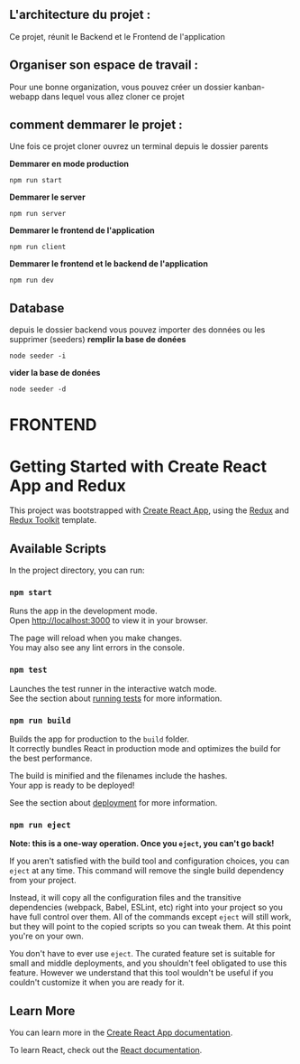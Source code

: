 

## L'architecture du projet :
Ce projet, réunit le Backend et le Frontend de l'application
## Organiser son espace de travail :
Pour une bonne organization, vous pouvez créer un dossier kanban-webapp dans lequel vous allez cloner ce projet


## comment demmarer le projet :
Une fois ce projet cloner ouvrez un terminal depuis le dossier parents

**Demmarer en mode production**
```
npm run start
```
**Demmarer  le server**
```
npm run server
```
**Demmarer  le frontend de l'application**
```
npm run client
```
**Demmarer  le frontend et le backend de l'application**
```
npm run dev
```
## Database  
depuis le dossier backend vous pouvez importer des données ou les supprimer (seeders)
**remplir la base de donées**
```
node seeder -i
```
**vider la base de donées**
```
node seeder -d
```

# FRONTEND

# Getting Started with Create React App and Redux

This project was bootstrapped with [Create React App](https://github.com/facebook/create-react-app), using the [Redux](https://redux.js.org/) and [Redux Toolkit](https://redux-toolkit.js.org/) template.

## Available Scripts

In the project directory, you can run:

### `npm start`

Runs the app in the development mode.\
Open [http://localhost:3000](http://localhost:3000) to view it in your browser.

The page will reload when you make changes.\
You may also see any lint errors in the console.

### `npm test`

Launches the test runner in the interactive watch mode.\
See the section about [running tests](https://facebook.github.io/create-react-app/docs/running-tests) for more information.

### `npm run build`

Builds the app for production to the `build` folder.\
It correctly bundles React in production mode and optimizes the build for the best performance.

The build is minified and the filenames include the hashes.\
Your app is ready to be deployed!

See the section about [deployment](https://facebook.github.io/create-react-app/docs/deployment) for more information.

### `npm run eject`

**Note: this is a one-way operation. Once you `eject`, you can't go back!**

If you aren't satisfied with the build tool and configuration choices, you can `eject` at any time. This command will remove the single build dependency from your project.

Instead, it will copy all the configuration files and the transitive dependencies (webpack, Babel, ESLint, etc) right into your project so you have full control over them. All of the commands except `eject` will still work, but they will point to the copied scripts so you can tweak them. At this point you're on your own.

You don't have to ever use `eject`. The curated feature set is suitable for small and middle deployments, and you shouldn't feel obligated to use this feature. However we understand that this tool wouldn't be useful if you couldn't customize it when you are ready for it.

## Learn More

You can learn more in the [Create React App documentation](https://facebook.github.io/create-react-app/docs/getting-started).

To learn React, check out the [React documentation](https://reactjs.org/).
